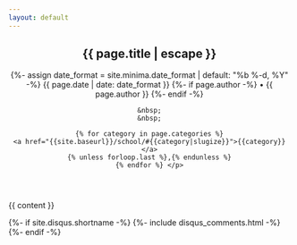 ```yaml
---
layout: default
---
```

<article class="post h-entry" itemscope itemtype="http://schema.org/BlogPosting">

<header class="post-header">
    <h1 class="post-title p-name" itemprop="name headline">{{ page.title | escape }}</h1>
    <p class="post-meta">
    <time class="dt-published" datetime="{{ page.date | date_to_xmlschema }}" itemprop="datePublished">
        {%- assign date_format = site.minima.date_format | default: "%b %-d, %Y" -%}
        {{ page.date | date: date_format }}
    </time>
    {%- if page.author -%}
        • <span itemprop="author" itemscope itemtype="http://schema.org/Person"><span class="p-author h-card" itemprop="name">{{ page.author }}</span></span>
    {%- endif -%}

    &nbsp;
    &nbsp;

    {% for category in page.categories %}
    <a href="{{site.baseurl}}/school/#{{category|slugize}}">{{category}}</a>
    {% unless forloop.last %},{% endunless %}
    {% endfor %} </p>
</header>

<div class="post-content e-content" itemprop="articleBody">
    {{ content }}
</div>

{%- if site.disqus.shortname -%}
    {%- include disqus_comments.html -%}
{%- endif -%}

<a class="u-url" href="{{ page.url | relative_url }}" hidden></a>
</article>